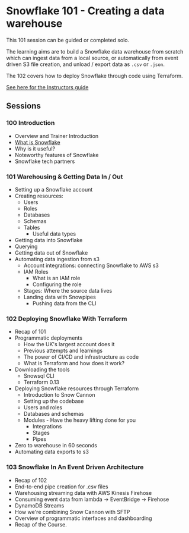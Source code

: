 # Snowflake 101 - Creating a data warehouse

This 101 session can be guided or completed solo.

The learning aims are to build a Snowflake data warehouse from scratch which can ingest data from a local source, or automatically from event driven S3 file creation, and unload / export data as `.csv` or `.json`.

The 102 covers how to deploy Snowflake through code using Terraform.

[See here for the Instructors guide](./sessions/Snowflake-100/INSTRUCTORS_GUIDE.md)

## Sessions

### 100 Introduction

- Overview and Trainer Introduction
- [What is Snowflake](https://github.com/infinityworks/knowledge-base/blob/master/items/snowflake.md)
- Why is it useful?
- Noteworthy features of Snowflake
- Snowflake tech partners

### 101 Warehousing & Getting Data In / Out

- Setting up a Snowflake account
- Creating resources:
    - Users
    - Roles
    - Databases
    - Schemas
    - Tables
        - Useful data types
- Getting data into Snowflake
- Querying
- Getting data out of Snowflake
- Automating data ingestion from s3
    - Account integrations: connecting Snowflake to AWS s3
    - IAM Roles
        - What is an IAM role
        - Configuring the role
    - Stages: Where the source data lives
    - Landing data with Snowpipes
        - Pushing data from the CLI

### 102 Deploying Snowflake With Terraform
- Recap of 101
- Programmatic deployments
    - How the UK's largest account does it
    - Previous attempts and learnings
    - The power of CI/CD and infrastructure as code
    - What is Terraform and how does it work?
- Downloading the tools
    - Snowsql CLI
    - Terraform 0.13
- Deploying Snowflake resources through Terraform
    - Introduction to Snow Cannon
    - Setting up the codebase
    - Users and roles
    - Databases and schemas
    - Modules - Have the heavy lifting done for you
        - Integrations
        - Stages
        - Pipes
- Zero to warehouse in 60 seconds
- Automating data exports to s3

### 103 Snowflake In An Event Driven Architecture
- Recap of 102
- End-to-end pipe creation for .csv files
- Warehousing streaming data with AWS Kinesis Firehose
- Consuming event data from lambda -> EventBridge -> Firehose
- DynamoDB Streams
- How we're combining Snow Cannon with SFTP
- Overview of programmatic interfaces and dashboarding
- Recap of the Course.
